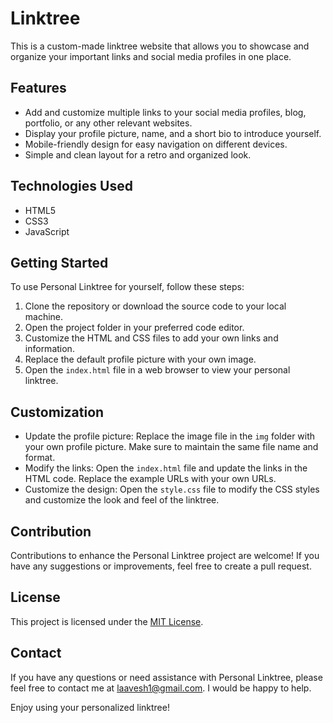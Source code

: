 # Linktree

This is a custom-made linktree website that allows you to showcase and organize your important links and social media profiles in one place. 

## Features

- Add and customize multiple links to your social media profiles, blog, portfolio, or any other relevant websites.
- Display your profile picture, name, and a short bio to introduce yourself.
- Mobile-friendly design for easy navigation on different devices.
- Simple and clean layout for a retro and organized look.

## Technologies Used

- HTML5
- CSS3
- JavaScript

## Getting Started

To use Personal Linktree for yourself, follow these steps:

1. Clone the repository or download the source code to your local machine.
2. Open the project folder in your preferred code editor.
3. Customize the HTML and CSS files to add your own links and information.
4. Replace the default profile picture with your own image.
5. Open the `index.html` file in a web browser to view your personal linktree.

## Customization

- Update the profile picture: Replace the image file in the `img` folder with your own profile picture. Make sure to maintain the same file name and format.
- Modify the links: Open the `index.html` file and update the links in the HTML code. Replace the example URLs with your own URLs.
- Customize the design: Open the `style.css` file to modify the CSS styles and customize the look and feel of the linktree.

## Contribution

Contributions to enhance the Personal Linktree project are welcome! If you have any suggestions or improvements, feel free to create a pull request.

## License

This project is licensed under the [MIT License](LICENSE).

## Contact

If you have any questions or need assistance with Personal Linktree, please feel free to contact me at [laavesh1@gmail.com](mailto:laavesh1@gmail.com). I would be happy to help.

Enjoy using your personalized linktree!
